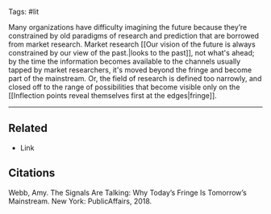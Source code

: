 Tags: #lit 

Many organizations have difficulty imagining the future because they’re constrained by old paradigms of research and prediction that are borrowed from market research. Market research [[Our vision of the future is always constrained by our view of the past.|looks to the past]], not what's ahead; by the time the information becomes available to the channels usually tapped by market researchers, it's moved beyond the fringe and become part of the mainstream. Or, the field of research is defined too narrowly, and closed off to the range of possibilities that become visible only on the [[Inflection points reveal themselves first at the edges|fringe]]. 

---
## Related
- Link

## Citations
Webb, Amy. The Signals Are Talking: Why Today’s Fringe Is Tomorrow’s Mainstream. New York: PublicAffairs, 2018.